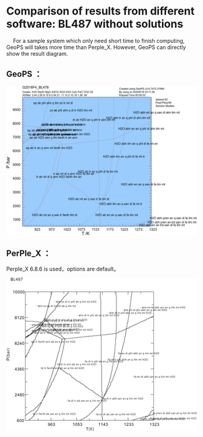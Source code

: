 # Comparison of results from different software: BL487 without solutions


&emsp; For a sample system which only need short time to finish computing, GeoPS will takes more time than Perple_X. However, GeoPS can directly show the result diagram.

## GeoPS ：
![GeoPS计算结果](/img/Help/BL487-NO_Sol_1th.jpg)


## PerPle_X ：

Perple_X 6.8.6 is used，options are default。

![PerPle_X计算结果](/img/Help/BL487-NO_Sol_perplex.jpg)



